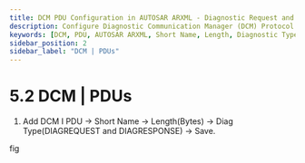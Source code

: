 ```yaml
---
title: DCM PDU Configuration in AUTOSAR ARXML - Diagnostic Request and Response Management
description: Configure Diagnostic Communication Manager (DCM) Protocol Data Units (PDUs) in AUTOSAR ARXML files. Add DCM PDUs by defining short names, lengths, and diagnostic types (DIAGREQUEST and DIAGRESPONSE) to streamline communication in automotive diagnostics. Ensure effective management of diagnostic requests and responses for robust system performance.
keywords: [DCM, PDU, AUTOSAR ARXML, Short Name, Length, Diagnostic Type, DIAGREQUEST, DIAGRESPONSE]
sidebar_position: 2
sidebar_label: "DCM | PDUs"
---
```


# 5.2 DCM | PDUs 

1. Add DCM I PDU → Short Name → Length(Bytes) → Diag Type(DIAGREQUEST and DIAGRESPONSE) → Save.

fig